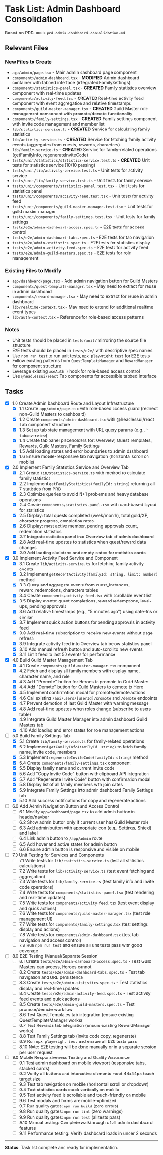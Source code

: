 # Task List: Admin Dashboard Consolidation

Based on PRD: `0003-prd-admin-dashboard-consolidation.md`

## Relevant Files

### New Files to Create
- `app/admin/page.tsx` - Main admin dashboard page component
- `components/admin-dashboard.tsx` - **MODIFIED** Admin dashboard container with tabbed interface (integrated FamilySettings)
- `components/statistics-panel.tsx` - **CREATED** Family statistics overview component with real-time updates
- `components/activity-feed.tsx` - **CREATED** Real-time activity feed component with event aggregation and relative timestamps
- `components/guild-master-manager.tsx` - **CREATED** Guild Master role management component with promote/demote functionality
- `components/family-settings.tsx` - **CREATED** Family settings component with invite code management and member list
- `lib/statistics-service.ts` - **CREATED** Service for calculating family statistics
- `lib/activity-service.ts` - **CREATED** Service for fetching family activity events (aggregates from quests, rewards, characters)
- `lib/family-service.ts` - **CREATED** Service for family-related operations (getFamilyInfo, regenerateInviteCode)
- `tests/unit/statistics/statistics-service.test.ts` - **CREATED** Unit tests for statistics service (10/10 passing)
- `tests/unit/lib/activity-service.test.ts` - Unit tests for activity service
- `tests/unit/lib/family-service.test.ts` - Unit tests for family service
- `tests/unit/components/statistics-panel.test.tsx` - Unit tests for statistics panel
- `tests/unit/components/activity-feed.test.tsx` - Unit tests for activity feed
- `tests/unit/components/guild-master-manager.test.tsx` - Unit tests for guild master manager
- `tests/unit/components/family-settings.test.tsx` - Unit tests for family settings
- `tests/e2e/admin-dashboard-access.spec.ts` - E2E tests for access control
- `tests/e2e/admin-dashboard-tabs.spec.ts` - E2E tests for tab navigation
- `tests/e2e/admin-statistics.spec.ts` - E2E tests for statistics display
- `tests/e2e/admin-activity-feed.spec.ts` - E2E tests for activity feed
- `tests/e2e/admin-guild-masters.spec.ts` - E2E tests for role management

### Existing Files to Modify
- `app/dashboard/page.tsx` - Add admin navigation button for Guild Masters
- `components/quest-template-manager.tsx` - May need to extract for reuse in admin dashboard
- `components/reward-manager.tsx` - May need to extract for reuse in admin dashboard
- `lib/realtime-context.tsx` - May need to extend for additional realtime event types
- `lib/auth-context.tsx` - Reference for role-based access patterns

### Notes
- Unit tests should be placed in `tests/unit/` mirroring the source file structure
- E2E tests should be placed in `tests/e2e/` with descriptive spec names
- Use `npm run test` to run unit tests, `npx playwright test` for E2E tests
- Follow existing patterns from `QuestTemplateManager` and `RewardManager` for component structure
- Leverage existing `useAuth()` hook for role-based access control
- Use `@headlessui/react` Tab components for accessible tabbed interface

## Tasks

- [x] 1.0 Create Admin Dashboard Route and Layout Infrastructure
  - [x] 1.1 Create `app/admin/page.tsx` with role-based access guard (redirect non-Guild Masters to dashboard)
  - [x] 1.2 Create `components/admin-dashboard.tsx` with @headlessui/react Tab component structure
  - [x] 1.3 Set up tab state management with URL query params (e.g., `?tab=overview`)
  - [x] 1.4 Create tab panel placeholders for: Overview, Quest Templates, Rewards, Guild Masters, Family Settings
  - [x] 1.5 Add loading states and error boundaries to admin dashboard
  - [x] 1.6 Ensure mobile-responsive tab navigation (horizontal scroll on mobile)

- [x] 2.0 Implement Family Statistics Service and Overview Tab
  - [x] 2.1 Create `lib/statistics-service.ts` with method to calculate family statistics
  - [x] 2.2 Implement `getFamilyStatistics(familyId: string)` returning all 7 statistics from PRD
  - [x] 2.3 Optimize queries to avoid N+1 problems and heavy database operations
  - [x] 2.4 Create `components/statistics-panel.tsx` with card-based layout for statistics
  - [x] 2.5 Display: total quests completed (week/month), total gold/XP, character progress, completion rates
  - [x] 2.6 Display: most active member, pending approvals count, redemption statistics
  - [x] 2.7 Integrate statistics panel into Overview tab of admin dashboard
  - [x] 2.8 Add real-time updates to statistics when quest/reward data changes
  - [x] 2.9 Add loading skeletons and empty states for statistics cards

- [x] 3.0 Implement Activity Feed Service and Component
  - [x] 3.1 Create `lib/activity-service.ts` for fetching family activity events
  - [x] 3.2 Implement `getRecentActivity(familyId: string, limit: number)` method
  - [x] 3.3 Query and aggregate events from quest_instances, reward_redemptions, characters tables
  - [x] 3.4 Create `components/activity-feed.tsx` with scrollable event list
  - [x] 3.5 Display events: quest completions, reward redemptions, level-ups, pending approvals
  - [x] 3.6 Add relative timestamps (e.g., "5 minutes ago") using date-fns or similar
  - [x] 3.7 Implement quick action buttons for pending approvals in activity feed
  - [x] 3.8 Add real-time subscription to receive new events without page refresh
  - [x] 3.9 Integrate activity feed into Overview tab below statistics panel
  - [x] 3.10 Add manual refresh button and auto-scroll to new events
  - [x] 3.11 Limit feed to last 50 events for performance

- [x] 4.0 Build Guild Master Management Tab
  - [x] 4.1 Create `components/guild-master-manager.tsx` component
  - [x] 4.2 Fetch and display all family members with display name, character name, and role
  - [x] 4.3 Add "Promote" button for Heroes to promote to Guild Master
  - [x] 4.4 Add "Demote" button for Guild Masters to demote to Hero
  - [x] 4.5 Implement confirmation modal for promote/demote actions
  - [x] 4.6 Call existing `/api/users/[userId]/promote` and `/demote` endpoints
  - [x] 4.7 Prevent demotion of last Guild Master with warning message
  - [x] 4.8 Add real-time updates when roles change (subscribe to users table)
  - [x] 4.9 Integrate Guild Master Manager into admin dashboard Guild Masters tab
  - [x] 4.10 Add loading and error states for role management actions

- [ ] 5.0 Build Family Settings Tab
  - [x] 5.1 Create `lib/family-service.ts` for family-related operations
  - [x] 5.2 Implement `getFamilyInfo(familyId: string)` to fetch family name, invite code, members
  - [x] 5.3 Implement `regenerateInviteCode(familyId: string)` method
  - [x] 5.4 Create `components/family-settings.tsx` component
  - [x] 5.5 Display family name and current invite code
  - [x] 5.6 Add "Copy Invite Code" button with clipboard API integration
  - [x] 5.7 Add "Regenerate Invite Code" button with confirmation modal
  - [x] 5.8 Display list of all family members with join dates
  - [x] 5.9 Integrate Family Settings into admin dashboard Family Settings tab
  - [x] 5.10 Add success notifications for copy and regenerate actions

- [ ] 6.0 Add Admin Navigation Button and Access Control
  - [ ] 6.1 Modify `app/dashboard/page.tsx` to add admin button in header/navbar
  - [ ] 6.2 Show admin button only if current user has Guild Master role
  - [ ] 6.3 Add admin button with appropriate icon (e.g., Settings, Shield) and label
  - [ ] 6.4 Link admin button to `/app/admin` route
  - [ ] 6.5 Add hover and active states for admin button
  - [ ] 6.6 Ensure admin button is responsive and visible on mobile

- [ ] 7.0 Unit Testing for Services and Components
  - [ ] 7.1 Write tests for `lib/statistics-service.ts` (test all statistics calculations)
  - [ ] 7.2 Write tests for `lib/activity-service.ts` (test event fetching and aggregation)
  - [ ] 7.3 Write tests for `lib/family-service.ts` (test family info and invite code operations)
  - [ ] 7.4 Write tests for `components/statistics-panel.tsx` (test rendering and real-time updates)
  - [ ] 7.5 Write tests for `components/activity-feed.tsx` (test event display and quick actions)
  - [ ] 7.6 Write tests for `components/guild-master-manager.tsx` (test role management UI)
  - [ ] 7.7 Write tests for `components/family-settings.tsx` (test settings display and actions)
  - [ ] 7.8 Write tests for `components/admin-dashboard.tsx` (test tab navigation and access control)
  - [ ] 7.9 Run `npm run test` and ensure all unit tests pass with good coverage

- [ ] 8.0 E2E Testing (Manual/Separate Session)
  - [ ] 8.1 Create `tests/e2e/admin-dashboard-access.spec.ts` - Test Guild Masters can access, Heroes cannot
  - [ ] 8.2 Create `tests/e2e/admin-dashboard-tabs.spec.ts` - Test tab navigation and URL persistence
  - [ ] 8.3 Create `tests/e2e/admin-statistics.spec.ts` - Test statistics display and real-time updates
  - [ ] 8.4 Create `tests/e2e/admin-activity-feed.spec.ts` - Test activity feed events and quick actions
  - [ ] 8.5 Create `tests/e2e/admin-guild-masters.spec.ts` - Test promote/demote workflow
  - [ ] 8.6 Test Quest Templates tab integration (ensure existing QuestTemplateManager works)
  - [ ] 8.7 Test Rewards tab integration (ensure existing RewardManager works)
  - [ ] 8.8 Test Family Settings tab (invite code copy, regenerate)
  - [ ] 8.9 Run `npx playwright test` and ensure all E2E tests pass
  - [ ] 8.10 Note: E2E testing will be done manually or in a separate session per user request

- [ ] 9.0 Mobile Responsiveness Testing and Quality Assurance
  - [ ] 9.1 Test admin dashboard on mobile viewport (responsive tabs, stacked cards)
  - [ ] 9.2 Verify all buttons and interactive elements meet 44x44px touch target size
  - [ ] 9.3 Test tab navigation on mobile (horizontal scroll or dropdown)
  - [ ] 9.4 Test statistics cards stack vertically on mobile
  - [ ] 9.5 Test activity feed is scrollable and touch-friendly on mobile
  - [ ] 9.6 Test modals and forms are mobile-optimized
  - [ ] 9.7 Run quality gates: `npm run build` (zero errors)
  - [ ] 9.8 Run quality gates: `npm run lint` (zero warnings)
  - [ ] 9.9 Run quality gates: `npm run test` (all tests pass)
  - [ ] 9.10 Manual testing: Complete walkthrough of all admin dashboard features
  - [ ] 9.11 Performance testing: Verify dashboard loads in under 2 seconds

---

**Status**: Task list complete and ready for implementation.

